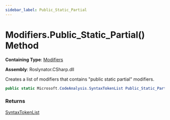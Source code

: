 ```yaml
---
sidebar_label: Public_Static_Partial
---
```


# Modifiers\.Public\_Static\_Partial\(\) Method

**Containing Type**: [Modifiers](../index.md)

**Assembly**: Roslynator\.CSharp\.dll

  
Creates a list of modifiers that contains "public static partial" modifiers\.

```csharp
public static Microsoft.CodeAnalysis.SyntaxTokenList Public_Static_Partial()
```

### Returns

[SyntaxTokenList](https://docs.microsoft.com/en-us/dotnet/api/microsoft.codeanalysis.syntaxtokenlist)

